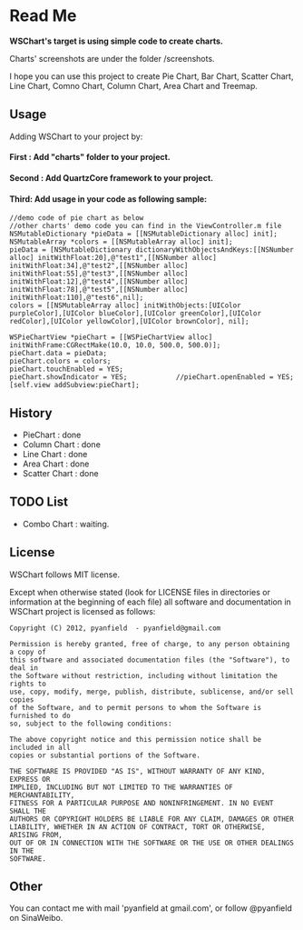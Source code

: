 Read Me
=====================

**WSChart's target is using simple code to create charts.**

Charts' screenshots are under the folder /screenshots.

I hope you can use this project to create Pie Chart, Bar Chart, Scatter Chart, Line Chart, Comno Chart, Column Chart, Area Chart and Treemap.

Usage
------------------
Adding WSChart to your project by:
#### First : Add "charts" folder to your project.
#### Second : Add QuartzCore framework to your project.

#### Third: Add usage in your code as following sample:
    
    //demo code of pie chart as below
    //other charts' demo code you can find in the ViewController.m file
	NSMutableDictionary *pieData = [[NSMutableDictionary alloc] init];
    NSMutableArray *colors = [[NSMutableArray alloc] init];
    pieData = [NSMutableDictionary dictionaryWithObjectsAndKeys:[[NSNumber alloc] initWithFloat:20],@"test1",[[NSNumber alloc] initWithFloat:34],@"test2",[[NSNumber alloc] initWithFloat:55],@"test3",[[NSNumber alloc] initWithFloat:12],@"test4",[[NSNumber alloc] initWithFloat:78],@"test5",[[NSNumber alloc] initWithFloat:110],@"test6",nil];
    colors = [[NSMutableArray alloc] initWithObjects:[UIColor purpleColor],[UIColor blueColor],[UIColor greenColor],[UIColor redColor],[UIColor yellowColor],[UIColor brownColor], nil]; 
    
    WSPieChartView *pieChart = [[WSPieChartView alloc] initWithFrame:CGRectMake(10.0, 10.0, 500.0, 500.0)];
    pieChart.data = pieData;
    pieChart.colors = colors;
    pieChart.touchEnabled = YES;
    pieChart.showIndicator = YES;            //pieChart.openEnabled = YES;
    [self.view addSubview:pieChart];


History
----------------------- 
* PieChart : done
* Column Chart : done
* Line Chart : done
* Area Chart : done
* Scatter Chart : done

TODO List
----------------------- 
* Combo Chart : waiting.

License
------------------------
WSChart follows MIT license.

Except when otherwise stated (look for LICENSE files in directories or
information at the beginning of each file) all software and
documentation in WSChart project is licensed as follows: 

	Copyright (C) 2012, pyanfield  - pyanfield@gmail.com

	Permission is hereby granted, free of charge, to any person obtaining a copy of
	this software and associated documentation files (the "Software"), to deal in
	the Software without restriction, including without limitation the rights to
	use, copy, modify, merge, publish, distribute, sublicense, and/or sell copies
	of the Software, and to permit persons to whom the Software is furnished to do
	so, subject to the following conditions:

	The above copyright notice and this permission notice shall be included in all
	copies or substantial portions of the Software.

	THE SOFTWARE IS PROVIDED "AS IS", WITHOUT WARRANTY OF ANY KIND, EXPRESS OR
	IMPLIED, INCLUDING BUT NOT LIMITED TO THE WARRANTIES OF MERCHANTABILITY,
	FITNESS FOR A PARTICULAR PURPOSE AND NONINFRINGEMENT. IN NO EVENT SHALL THE
	AUTHORS OR COPYRIGHT HOLDERS BE LIABLE FOR ANY CLAIM, DAMAGES OR OTHER
	LIABILITY, WHETHER IN AN ACTION OF CONTRACT, TORT OR OTHERWISE, ARISING FROM,
	OUT OF OR IN CONNECTION WITH THE SOFTWARE OR THE USE OR OTHER DEALINGS IN THE
	SOFTWARE.

Other
------------------------
You can contact me with mail 'pyanfield at gmail.com', or follow @pyanfield on SinaWeibo.




